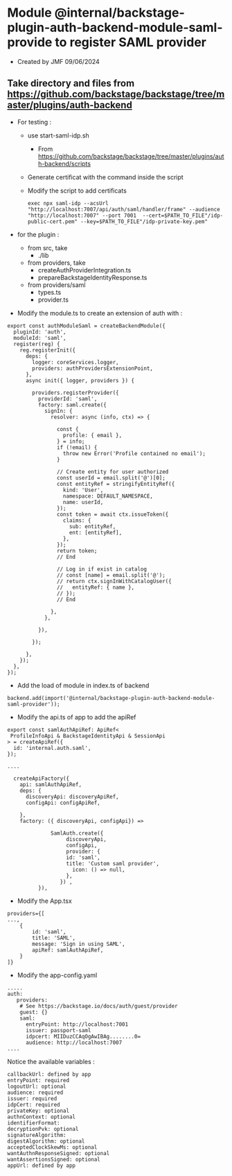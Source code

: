 # Module @internal/backstage-plugin-auth-backend-module-saml-provide to register SAML provider
- Created by JMF 09/06/2024


## Take directory and files from https://github.com/backstage/backstage/tree/master/plugins/auth-backend

* For testing :
    - use start-saml-idp.sh
        - From https://github.com/backstage/backstage/tree/master/plugins/auth-backend/scripts
    - Generate certificat with the command inside the script
    - Modify the script to add certificats

        ```exec npx saml-idp --acsUrl "http://localhost:7007/api/auth/saml/handler/frame" --audience "http://localhost:7007" --port 7001  --cert=$PATH_TO_FILE"/idp-public-cert.pem" --key=$PATH_TO_FILE"/idp-private-key.pem"```


* for the plugin :
    - from src, take
        - ./lib
    - from providers, take
        - createAuthProviderIntegration.ts
        - prepareBackstageIdentityResponse.ts
    - from providers/saml
        - types.ts
        - provider.ts


- Modify the module.ts to create an extension of auth with :

```
export const authModuleSaml = createBackendModule({
  pluginId: 'auth',
  moduleId: 'saml',
  register(reg) {
    reg.registerInit({
      deps: { 
        logger: coreServices.logger,
        providers: authProvidersExtensionPoint,
      },
      async init({ logger, providers }) {
        
        providers.registerProvider({
          providerId: 'saml',
          factory: saml.create({
            signIn: {
              resolver: async (info, ctx) => {

                const {
                  profile: { email },
                } = info;
                if (!email) {
                  throw new Error('Profile contained no email');
                }
                  
                // Create entity for user authorized
                const userId = email.split('@')[0];
                const entityRef = stringifyEntityRef({
                  kind: 'User',
                  namespace: DEFAULT_NAMESPACE,
                  name: userId,
                });
                const token = await ctx.issueToken({
                  claims: {
                    sub: entityRef,
                    ent: [entityRef],
                  },
                });
                return token;
                // End

                // Log in if exist in catalog
                // const [name] = email.split('@');
                // return ctx.signInWithCatalogUser({
                //   entityRef: { name },
                // });
                // End
                
              },
            },    
            
          }),
                    
        });
        
      },
    });
  },
});
```



* Add the load of module in index.ts  of backend

```backend.add(import('@internal/backstage-plugin-auth-backend-module-saml-provider'));```

* Modify the api.ts of app to add the apiRef

```
export const samlAuthApiRef: ApiRef<
 ProfileInfoApi & BackstageIdentityApi & SessionApi 
> = createApiRef({
  id: 'internal.auth.saml',
});

....

  createApiFactory({
    api: samlAuthApiRef,
    deps: {
      discoveryApi: discoveryApiRef,
      configApi: configApiRef,

    },
    factory: ({ discoveryApi, configApi}) =>
              
              SamlAuth.create({
                   discoveryApi,
                   configApi,
                   provider: {
                   id: 'saml',
                   title: 'Custom saml provider',
                     icon: () => null,
                   },
                 }) ,
          }),
```

* Modify the App.tsx
```
providers={[
...,
    {
        id: 'saml',
        title: 'SAML',
        message: 'Sign in using SAML',
        apiRef: samlAuthApiRef,
    }   
]}
```

* Modify the app-config.yaml
```
.....
auth:
   providers:
    # See https://backstage.io/docs/auth/guest/provider
    guest: {}
    saml:
      entryPoint: http://localhost:7001 
      issuer: passport-saml
      idpcert: MIIDuzCCAqOgAwIBAg........0= 
      audience: http://localhost:7007
....
```

Notice the available variables  :

    callbackUrl: defined by app
    entryPoint: required 
    logoutUrl: optional
    audience: required
    issuer: required
    idpCert: required
    privateKey: optional
    authnContext: optional
    identifierFormat: 
    decryptionPvk: optional
    signatureAlgorithm:
    digestAlgorithm: optional
    acceptedClockSkewMs: optional
    wantAuthnResponseSigned: optional
    wantAssertionsSigned: optional
    appUrl: defined by app 